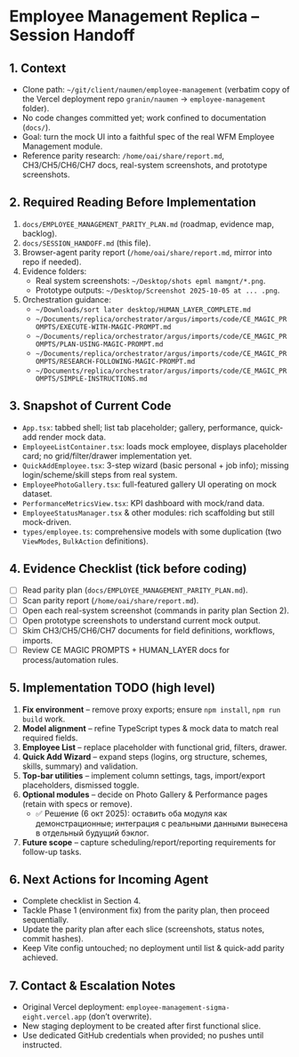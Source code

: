 # Employee Management Replica – Session Handoff

## 1. Context
- Clone path: `~/git/client/naumen/employee-management` (verbatim copy of the Vercel deployment repo `granin/naumen` → `employee-management` folder).
- No code changes committed yet; work confined to documentation (`docs/`).
- Goal: turn the mock UI into a faithful spec of the real WFM Employee Management module.
- Reference parity research: `/home/oai/share/report.md`, CH3/CH5/CH6/CH7 docs, real-system screenshots, and prototype screenshots.

## 2. Required Reading Before Implementation
1. `docs/EMPLOYEE_MANAGEMENT_PARITY_PLAN.md` (roadmap, evidence map, backlog).
2. `docs/SESSION_HANDOFF.md` (this file).
3. Browser-agent parity report (`/home/oai/share/report.md`, mirror into repo if needed).
4. Evidence folders:
   - Real system screenshots: `~/Desktop/shots epml mamgnt/*.png`.
   - Prototype outputs: `~/Desktop/Screenshot 2025-10-05 at ... .png`.
5. Orchestration guidance:
   - `~/Downloads/sort later desktop/HUMAN_LAYER_COMPLETE.md`
   - `~/Documents/replica/orchestrator/argus/imports/code/CE_MAGIC_PROMPTS/EXECUTE-WITH-MAGIC-PROMPT.md`
   - `~/Documents/replica/orchestrator/argus/imports/code/CE_MAGIC_PROMPTS/PLAN-USING-MAGIC-PROMPT.md`
   - `~/Documents/replica/orchestrator/argus/imports/code/CE_MAGIC_PROMPTS/RESEARCH-FOLLOWING-MAGIC-PROMPT.md`
   - `~/Documents/replica/orchestrator/argus/imports/code/CE_MAGIC_PROMPTS/SIMPLE-INSTRUCTIONS.md`

## 3. Snapshot of Current Code
- `App.tsx`: tabbed shell; list tab placeholder; gallery, performance, quick-add render mock data.
- `EmployeeListContainer.tsx`: loads mock employee, displays placeholder card; no grid/filter/drawer implementation yet.
- `QuickAddEmployee.tsx`: 3-step wizard (basic personal + job info); missing login/scheme/skill steps from real system.
- `EmployeePhotoGallery.tsx`: full-featured gallery UI operating on mock dataset.
- `PerformanceMetricsView.tsx`: KPI dashboard with mock/rand data.
- `EmployeeStatusManager.tsx` & other modules: rich scaffolding but still mock-driven.
- `types/employee.ts`: comprehensive models with some duplication (two `ViewModes`, `BulkAction` definitions).

## 4. Evidence Checklist (tick before coding)
- [ ] Read parity plan (`docs/EMPLOYEE_MANAGEMENT_PARITY_PLAN.md`).
- [ ] Scan parity report (`/home/oai/share/report.md`).
- [ ] Open each real-system screenshot (commands in parity plan Section 2).
- [ ] Open prototype screenshots to understand current mock output.
- [ ] Skim CH3/CH5/CH6/CH7 documents for field definitions, workflows, imports.
- [ ] Review CE MAGIC PROMPTS + HUMAN_LAYER docs for process/automation rules.

## 5. Implementation TODO (high level)
1. **Fix environment** – remove proxy exports; ensure `npm install`, `npm run build` work.
2. **Model alignment** – refine TypeScript types & mock data to match real required fields.
3. **Employee List** – replace placeholder with functional grid, filters, drawer.
4. **Quick Add Wizard** – expand steps (logins, org structure, schemes, skills, summary) and validation.
5. **Top-bar utilities** – implement column settings, tags, import/export placeholders, dismissed toggle.
6. **Optional modules** – decide on Photo Gallery & Performance pages (retain with specs or remove).
   - ✅ Решение (6 окт 2025): оставить оба модуля как демонстрационные; интеграция с реальными данными вынесена в отдельный будущий бэклог.
7. **Future scope** – capture scheduling/report/reporting requirements for follow-up tasks.

## 6. Next Actions for Incoming Agent
- Complete checklist in Section 4.
- Tackle Phase 1 (environment fix) from the parity plan, then proceed sequentially.
- Update the parity plan after each slice (screenshots, status notes, commit hashes).
- Keep Vite config untouched; no deployment until list & quick-add parity achieved.

## 7. Contact & Escalation Notes
- Original Vercel deployment: `employee-management-sigma-eight.vercel.app` (don’t overwrite).
- New staging deployment to be created after first functional slice.
- Use dedicated GitHub credentials when provided; no pushes until instructed.
